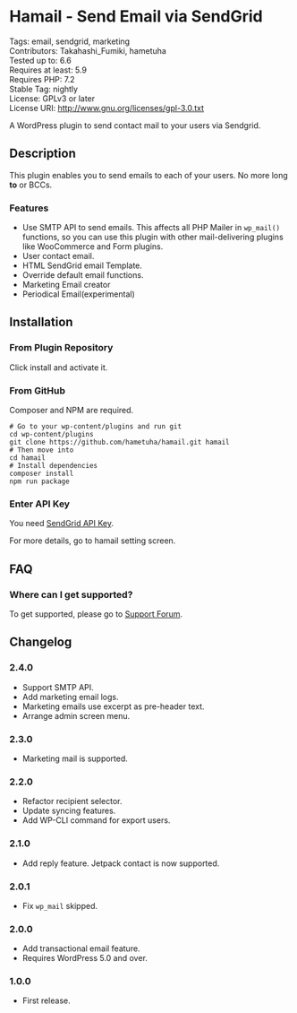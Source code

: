 # Hamail - Send Email via SendGrid

Tags: email, sendgrid, marketing  
Contributors: Takahashi_Fumiki, hametuha  
Tested up to: 6.6  
Requires at least: 5.9  
Requires PHP: 7.2  
Stable Tag: nightly  
License: GPLv3 or later  
License URI: http://www.gnu.org/licenses/gpl-3.0.txt

A WordPress plugin to send contact mail to your users via Sendgrid.

## Description

This plugin enables you to send emails to each of your users.
No more long **to** or BCCs.

### Features

- Use SMTP API to send emails. This affects all PHP Mailer in <code>wp_mail()</code> functions, 
  so you can use this plugin with other mail-delivering plugins like WooCommerce and Form plugins.
- User contact email.
- HTML SendGrid email Template.
- Override default email functions.
- Marketing Email creator
- Periodical Email(experimental)

## Installation

### From Plugin Repository

Click install and activate it.

### From GitHub

Composer and NPM are required.

```
# Go to your wp-content/plugins and run git
cd wp-content/plugins
git clone https://github.com/hametuha/hamail.git hamail
# Then move into
cd hamail
# Install dependencies
composer install
npm run package
```

### Enter API Key

You need [SendGrid API Key](https://sendgrid.com/docs/Classroom/Send/How_Emails_Are_Sent/api_keys.html).

For more details, go to hamail setting screen.

## FAQ

### Where can I get supported?

To get supported, please go to [Support Forum](https://wordpress.org/support/plugin/hamail/).

## Changelog

### 2.4.0

* Support SMTP API.
* Add marketing email logs.
* Marketing emails use excerpt as pre-header text.
* Arrange admin screen menu.

### 2.3.0

* Marketing mail is supported.

### 2.2.0

* Refactor recipient selector.
* Update syncing features.
* Add WP-CLI command for export users.

### 2.1.0

* Add reply feature. Jetpack contact is now supported.

### 2.0.1

* Fix `wp_mail` skipped.

### 2.0.0

* Add transactional email feature.
* Requires WordPress 5.0 and over.

### 1.0.0

* First release.
